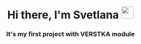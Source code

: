 <h1 align="center">Hi there, I'm Svetlana
<img src="https://github.com/blackcater/blackcater/raw/main/images/Hi.gif" height="32"/></h1>
<h3 align="center">It's my first project with VERSTKA module</h3>
<link href="git@github.com:ivanovasun/ono-tebe-nado.git"/>
